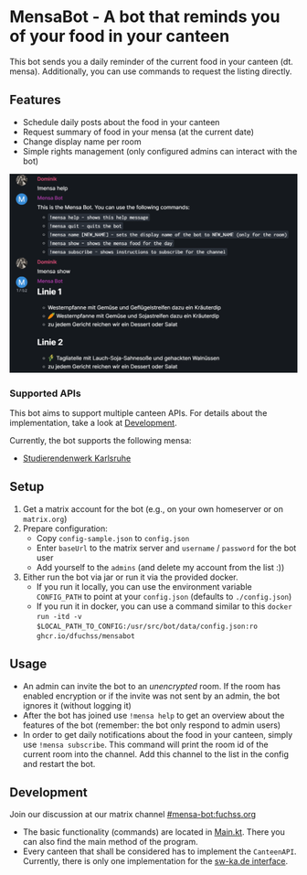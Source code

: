 # MensaBot - A bot that reminds you of your food in your canteen

This bot sends you a daily reminder of the current food in your canteen (dt. mensa).
Additionally, you can use commands to request the listing directly.

## Features

* Schedule daily posts about the food in your canteen
* Request summary of food in your mensa (at the current date)
* Change display name per room
* Simple rights management (only configured admins can interact with the bot)

![Functions](.docs/imgs/functions.png)

### Supported APIs
This bot aims to support multiple canteen APIs. For details about the implementation, take a look at [Development](#development).

Currently, the bot supports the following mensa:
* [Studierendenwerk Karlsruhe](https://www.sw-ka.de/en/hochschulgastronomie/speiseplan/)

## Setup

1. Get a matrix account for the bot (e.g., on your own homeserver or on `matrix.org`)
2. Prepare configuration:
    * Copy `config-sample.json` to `config.json`
    * Enter `baseUrl` to the matrix server and `username` / `password` for the bot user
    * Add yourself to the `admins` (and delete my account from the list :))
3. Either run the bot via jar or run it via the provided docker.
    * If you run it locally, you can use the environment variable `CONFIG_PATH` to point at your `config.json` (defaults to `./config.json`)
    * If you run it in docker, you can use a command similar to this `docker run -itd -v $LOCAL_PATH_TO_CONFIG:/usr/src/bot/data/config.json:ro ghcr.io/dfuchss/mensabot`

## Usage

* An admin can invite the bot to an *unencrypted* room. If the room has enabled encryption or if the invite was not sent by an admin, the bot ignores it (without logging it)
* After the bot has joined use `!mensa help` to get an overview about the features of the bot (remember: the bot only respond to admin users)
* In order to get daily notifications about the food in your canteen, simply use `!mensa subscribe`. This command will print the room id of the current room into the channel. Add this channel to the
  list in the config and restart the bot.

## Development

Join our discussion at our matrix channel [#mensa-bot:fuchss.org](https://matrix.to/#/#mensa-bot:fuchss.org)

* The basic functionality (commands) are located in [Main.kt](src/main/kotlin/org/fuchss/matrix/mensa/Main.kt). There you can also find the main method of the program.
* Every canteen that shall be considered has to implement the `CanteenAPI`. Currently, there is only one implementation for the [sw-ka.de interface](https://sw-ka.de).
